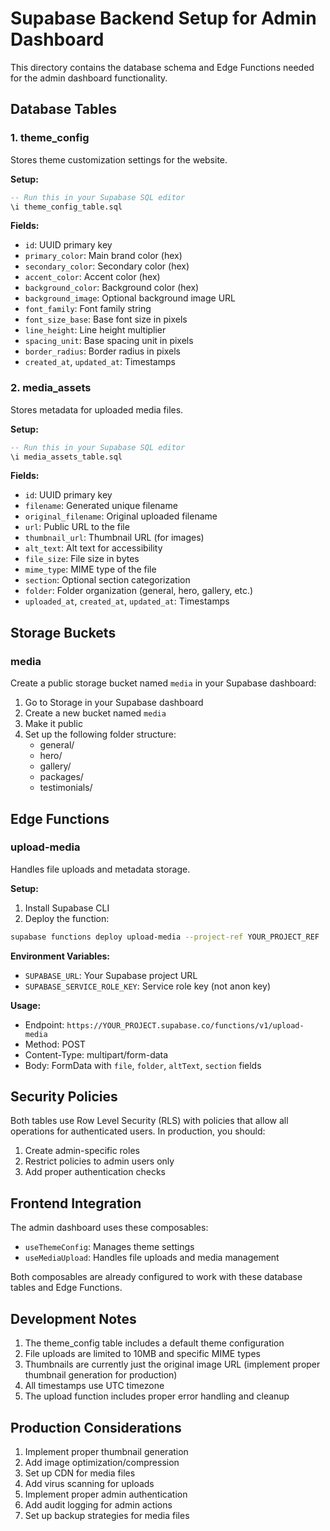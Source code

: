 # Supabase Backend Setup for Admin Dashboard

This directory contains the database schema and Edge Functions needed for the admin dashboard functionality.

## Database Tables

### 1. theme_config
Stores theme customization settings for the website.

**Setup:**
```sql
-- Run this in your Supabase SQL editor
\i theme_config_table.sql
```

**Fields:**
- `id`: UUID primary key
- `primary_color`: Main brand color (hex)
- `secondary_color`: Secondary color (hex)
- `accent_color`: Accent color (hex)
- `background_color`: Background color (hex)
- `background_image`: Optional background image URL
- `font_family`: Font family string
- `font_size_base`: Base font size in pixels
- `line_height`: Line height multiplier
- `spacing_unit`: Base spacing unit in pixels
- `border_radius`: Border radius in pixels
- `created_at`, `updated_at`: Timestamps

### 2. media_assets
Stores metadata for uploaded media files.

**Setup:**
```sql
-- Run this in your Supabase SQL editor
\i media_assets_table.sql
```

**Fields:**
- `id`: UUID primary key
- `filename`: Generated unique filename
- `original_filename`: Original uploaded filename
- `url`: Public URL to the file
- `thumbnail_url`: Thumbnail URL (for images)
- `alt_text`: Alt text for accessibility
- `file_size`: File size in bytes
- `mime_type`: MIME type of the file
- `section`: Optional section categorization
- `folder`: Folder organization (general, hero, gallery, etc.)
- `uploaded_at`, `created_at`, `updated_at`: Timestamps

## Storage Buckets

### media
Create a public storage bucket named `media` in your Supabase dashboard:

1. Go to Storage in your Supabase dashboard
2. Create a new bucket named `media`
3. Make it public
4. Set up the following folder structure:
   - general/
   - hero/
   - gallery/
   - packages/
   - testimonials/

## Edge Functions

### upload-media
Handles file uploads and metadata storage.

**Setup:**
1. Install Supabase CLI
2. Deploy the function:
```bash
supabase functions deploy upload-media --project-ref YOUR_PROJECT_REF
```

**Environment Variables:**
- `SUPABASE_URL`: Your Supabase project URL
- `SUPABASE_SERVICE_ROLE_KEY`: Service role key (not anon key)

**Usage:**
- Endpoint: `https://YOUR_PROJECT.supabase.co/functions/v1/upload-media`
- Method: POST
- Content-Type: multipart/form-data
- Body: FormData with `file`, `folder`, `altText`, `section` fields

## Security Policies

Both tables use Row Level Security (RLS) with policies that allow all operations for authenticated users. In production, you should:

1. Create admin-specific roles
2. Restrict policies to admin users only
3. Add proper authentication checks

## Frontend Integration

The admin dashboard uses these composables:
- `useThemeConfig`: Manages theme settings
- `useMediaUpload`: Handles file uploads and media management

Both composables are already configured to work with these database tables and Edge Functions.

## Development Notes

1. The theme_config table includes a default theme configuration
2. File uploads are limited to 10MB and specific MIME types
3. Thumbnails are currently just the original image URL (implement proper thumbnail generation for production)
4. All timestamps use UTC timezone
5. The upload function includes proper error handling and cleanup

## Production Considerations

1. Implement proper thumbnail generation
2. Add image optimization/compression
3. Set up CDN for media files
4. Add virus scanning for uploads
5. Implement proper admin authentication
6. Add audit logging for admin actions
7. Set up backup strategies for media files
